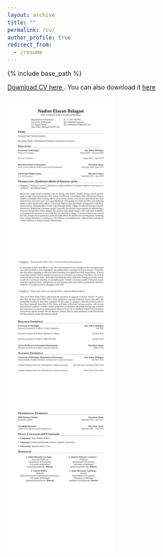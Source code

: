 ```yaml
---
layout: archive
title: ""
permalink: /cv/
author_profile: true
redirect_from:
  - /resume
---
```


{% include base_path %}

<a href="https://drive.google.com/uc?export=download&id=1PWyxzNVv3R9QnfaeGsiRbrZ0Rs3nCZb1" target="_blank"> Download CV here </a>. You can also download it <a href="https://nadimelayan.github.io/MyWebsite/CV_Nadim.pdf" download="CV_Nadim"> here </a>

![](CV_Nadim.png)
